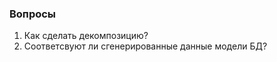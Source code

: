 ### Вопросы
<ol>
  <li>Как сделать декомпозицию?</li>
  <li>Соответсвуют ли сгенерированные данные модели БД?</li>
</ol>
